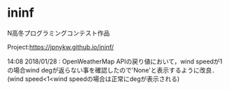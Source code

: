 # ininf
N高冬プログラミングコンテスト作品

Project:https://jpnykw.github.io/ininf/

14:08 2018/01/28 : OpenWeatherMap APIの戻り値において，wind speedが1の場合wind degが返らない事を確認したので'None'と表示するように改良．
                   (wind speed<1<wind speedの場合は正常にdegが表示される)

